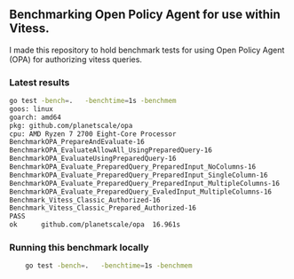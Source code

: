 ## Benchmarking Open Policy Agent for use within Vitess. 

I made this repository to hold benchmark tests for using Open Policy Agent (OPA) for authorizing vitess queries.

### Latest results
``` bash
go test -bench=.   -benchtime=1s -benchmem
goos: linux
goarch: amd64
pkg: github.com/planetscale/opa
cpu: AMD Ryzen 7 2700 Eight-Core Processor
BenchmarkOPA_PrepareAndEvaluate-16                                      	     498	   2410280 ns/op	  483325 B/op	   11493 allocs/op
BenchmarkOPA_EvaluateAllowAll_UsingPreparedQuery-16                     	   28084	     45568 ns/op	   10274 B/op	     219 allocs/op
BenchmarkOPA_EvaluateUsingPreparedQuery-16                              	    7344	    167886 ns/op	   31255 B/op	     693 allocs/op
BenchmarkOPA_Evaluate_PreparedQuery_PreparedInput_NoColumns-16          	   27241	     43746 ns/op	   10506 B/op	     203 allocs/op
BenchmarkOPA_Evaluate_PreparedQuery_PreparedInput_SingleColumn-16       	   11400	    111760 ns/op	   22072 B/op	     458 allocs/op
BenchmarkOPA_Evaluate_PreparedQuery_PreparedInput_MultipleColumns-16    	    7416	    162198 ns/op	   30228 B/op	     660 allocs/op
BenchmarkOPA_Evaluate_PreparedQuery_EvaledInput_MultipleColumns-16      	    7501	    151957 ns/op	   30211 B/op	     659 allocs/op
Benchmark_Vitess_Classic_Authorized-16                                  	 8110430	       147.7 ns/op	      32 B/op	       1 allocs/op
Benchmark_Vitess_Classic_Prepared_Authorized-16                         	106023502	        13.88 ns/op	       0 B/op	       0 allocs/op
PASS
ok  	github.com/planetscale/opa	16.961s
```

### Running this benchmark locally 
``` bash
    go test -bench=.   -benchtime=1s -benchmem
```

